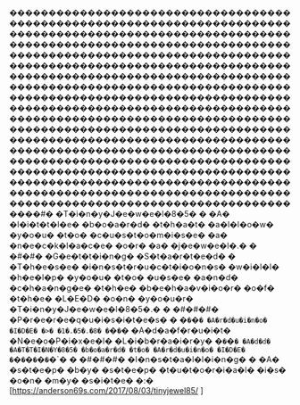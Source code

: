 ����������������������������������������������������������������������������������������������������������������������������������������������������������������������������������������������������������������������������������������������������������������������������������������������������������������������������������������������������������������������������������������������������������������������������������������������������������������������������������������������������������������������������������������������������������������������������������������������������������������������������������������������������������������������������������������������������������������#� �T�i�n�y�J�e�w�e�l�8�5�
�
�A� �l�i�t�t�l�e� �b�o�a�r�d� �t�h�a�t� �a�l�l�o�w� �y�o�u� �t�o� �c�u�s�t�o�m�i�s�e� �a� �n�e�c�k�l�a�c�e� �o�r� �a� �j�e�w�e�l�.�
�
�#�#� �G�e�t�t�i�n�g� �S�t�a�r�t�e�d�
�
�T�h�e�s�e� �i�n�s�t�r�u�c�t�i�o�n�s� �w�i�l�l� �h�e�l�p� �y�o�u� �t�o� �u�s�e� �a�n�d� �c�h�a�n�g�e� �t�h�e� �b�e�h�a�v�i�o�r� �o�f� �t�h�e� �L�E�D� �o�n� �y�o�u�r� �T�i�n�y�J�e�w�e�l�8�5�.�
�
�#�#�#� �P�r�e�r�e�q�u�i�s�i�t�e�s�
�
�`�`�`�
�A�r�d�u�i�n�o� �I�D�E� �>� �1�.�5�.�8�
�`�`�`�
�A�d�a�f�r�u�i�t� �N�e�o�P�i�x�e�l� �L�i�b�r�a�i�r�y�
�`�`�`�
�A�d�d� �A�T�T�I�N�Y�8�5� �b�o�a�r�d� �t�o� �A�r�d�u�i�n�o� �I�D�E�
�`�`�`�`�`�`�`�`�
�
�#�#�#� �I�n�s�t�a�l�l�i�n�g�
�
�A� �s�t�e�p� �b�y� �s�t�e�p� �t�u�t�o�r�i�a�l� �i�s� �o�n� �m�y� �s�i�t�e� �:� [https://anderson69s.com/2017/08/03/tinyjewel85/
]
